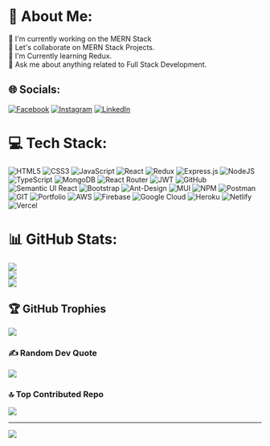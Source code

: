 # 💫 About Me:
🔭 I'm currently working on the MERN Stack<br>🤝 Let's collaborate on MERN Stack Projects.<br>🌱 I'm Currently learning Redux.<br>💬 Ask me about anything related to Full Stack Development. 


## 🌐 Socials:
[![Facebook](https://img.shields.io/badge/Facebook-%231877F2.svg?logo=Facebook&logoColor=white)](https://facebook.com/https://web.facebook.com/profile.php?id=100016607775421) [![Instagram](https://img.shields.io/badge/Instagram-%23E4405F.svg?logo=Instagram&logoColor=white)](https://instagram.com/hrarham90) [![LinkedIn](https://img.shields.io/badge/LinkedIn-%230077B5.svg?logo=linkedin&logoColor=white)](https://linkedin.com/in/https://www.linkedin.com/in/syed-arham-786-ali/) 

# 💻 Tech Stack:
![HTML5](https://img.shields.io/badge/html5-%23E34F26.svg?style=flat-square&logo=html5&logoColor=white) ![CSS3](https://img.shields.io/badge/css3-%231572B6.svg?style=flat-square&logo=css3&logoColor=white) ![JavaScript](https://img.shields.io/badge/javascript-%23323330.svg?style=flat-square&logo=javascript&logoColor=%23F7DF1E) ![React](https://img.shields.io/badge/react-%2320232a.svg?style=flat-square&logo=react&logoColor=%2361DAFB) ![Redux](https://img.shields.io/badge/redux-%23593d88.svg?style=flat-square&logo=redux&logoColor=white) ![Express.js](https://img.shields.io/badge/express.js-%23404d59.svg?style=flat-square&logo=express&logoColor=%2361DAFB) ![NodeJS](https://img.shields.io/badge/node.js-6DA55F?style=flat-square&logo=node.js&logoColor=white) ![TypeScript](https://img.shields.io/badge/typescript-%23007ACC.svg?style=flat-square&logo=typescript&logoColor=white) ![MongoDB](https://img.shields.io/badge/MongoDB-%234ea94b.svg?style=flat-square&logo=mongodb&logoColor=white) ![React Router](https://img.shields.io/badge/React_Router-CA4245?style=flat-square&logo=react-router&logoColor=white) ![JWT](https://img.shields.io/badge/JWT-black?style=flat-square&logo=JSON%20web%20tokens) ![GitHub](https://img.shields.io/badge/GitHub-%23121011.svg?style=flat-square&logo=github&logoColor=white) ![Semantic UI React](https://img.shields.io/badge/Semantic%20UI%20React-%2335BDB2.svg?style=flat-square&logo=SemanticUIReact&logoColor=white) ![Bootstrap](https://img.shields.io/badge/bootstrap-%23563D7C.svg?style=flat-square&logo=bootstrap&logoColor=white) ![Ant-Design](https://img.shields.io/badge/-AntDesign-%230170FE?style=flat-square&logo=ant-design&logoColor=white) ![MUI](https://img.shields.io/badge/MUI-%230081CB.svg?style=flat-square&logo=material-ui&logoColor=white) ![NPM](https://img.shields.io/badge/NPM-%23000000.svg?style=flat-square&logo=npm&logoColor=white) ![Postman](https://img.shields.io/badge/Postman-FF6C37?style=flat-square&logo=postman&logoColor=white) ![GIT](https://img.shields.io/badge/Git-fc6d26?style=flat-square&logo=git&logoColor=white) ![Portfolio](https://img.shields.io/badge/Portfolio-%23000000.svg?style=flat-square&logo=firefox&logoColor=#FF7139) ![AWS](https://img.shields.io/badge/AWS-%23FF9900.svg?style=flat-square&logo=amazon-aws&logoColor=white) ![Firebase](https://img.shields.io/badge/firebase-%23039BE5.svg?style=flat-square&logo=firebase) ![Google Cloud](https://img.shields.io/badge/Google%20Cloud-%234285F4.svg?style=flat-square&logo=google-cloud&logoColor=white) ![Heroku](https://img.shields.io/badge/heroku-%23430098.svg?style=flat-square&logo=heroku&logoColor=white) ![Netlify](https://img.shields.io/badge/netlify-%23000000.svg?style=flat-square&logo=netlify&logoColor=#00C7B7) ![Vercel](https://img.shields.io/badge/vercel-%23000000.svg?style=flat-square&logo=vercel&logoColor=white)
# 📊 GitHub Stats:
![](https://github-readme-stats.vercel.app/api?username=Arhamalii&theme=dark&hide_border=false&include_all_commits=true&count_private=true)<br/>
![](https://github-readme-streak-stats.herokuapp.com/?user=Arhamalii&theme=dark&hide_border=false)<br/>
![](https://github-readme-stats.vercel.app/api/top-langs/?username=Arhamalii&theme=dark&hide_border=false&include_all_commits=true&count_private=true&layout=compact)

## 🏆 GitHub Trophies
![](https://github-profile-trophy.vercel.app/?username=Arhamalii&theme=darkhub&no-frame=false&no-bg=false&margin-w=4)

### ✍️ Random Dev Quote
![](https://quotes-github-readme.vercel.app/api?type=horizontal&theme=dark)

### 🔝 Top Contributed Repo
![](https://github-contributor-stats.vercel.app/api?username=Arhamalii&limit=5&theme=dark&combine_all_yearly_contributions=true)

---
[![](https://visitcount.itsvg.in/api?id=Arhamalii&icon=9&color=8)](https://visitcount.itsvg.in)

<!-- Proudly created with GPRM ( https://gprm.itsvg.in ) -->
